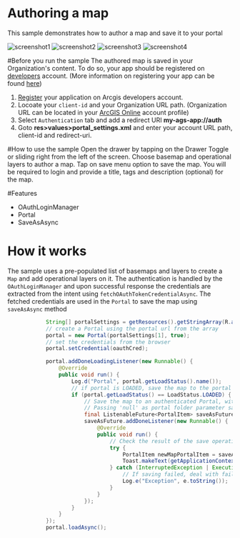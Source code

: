 # Authoring a map
This sample demonstrates how to author a map and save it to your portal

![screenshot1](https://cloud.githubusercontent.com/assets/12448081/16025921/69544758-317f-11e6-9417-de4d561064bf.png) ![screenshot2](https://cloud.githubusercontent.com/assets/12448081/16025943/89f2ff7c-317f-11e6-9063-82dd7139458e.png)
![screenshot3](https://cloud.githubusercontent.com/assets/12448081/16026079/93dbfaa6-3180-11e6-9a89-9e1513dff881.png) ![screenshot4](https://cloud.githubusercontent.com/assets/12448081/16026092/a463059a-3180-11e6-84a6-6814515f3287.png)


#Before you run the sample
The authored map is saved in your Organization's content. To do so, your app should be registered on [developers](https://developers.arcgis.com/) account. (More information on registering your app can be found [here](http://doc.arcgis.com/en/arcgis-online/share-maps/add-items.htm#REG_APP))

1. [Register](https://developers.arcgis.com/applications/#/new/) your application on Arcgis developers account.
2. Locoate your ```client-id``` and your Organization URL path. (Organization URL can be located in your [ArcGIS Online](https://www.arcgis.com/home/signin.html) account profile)
3. Select `Authentication` tab and add a redirect URI **my-ags-app://auth**
4. Goto **res>values>portal_settings.xml** and enter your account URL path, client-id and redirect-uri.

#How to use the sample
Open the drawer by tapping on the Drawer Toggle or sliding right from the left of the screen. Choose basemap and operational layers to author a map. Tap on save menu option to save the map. You will be required to login and provide a title, tags and description (optional) for the map.

#Features

* OAuthLoginManager
* Portal
* SaveAsAsync

# How it works

The sample uses a pre-populated list of basemaps and layers to create a ```Map``` and add operational layers on it. The authentication is handled by the ```OAuthLoginManager``` and upon successful response the credentials are extracted from the intent using ```fetchOAuthTokenCredentialAsync```. The fetched credentials are used in the ```Portal``` to save the map using ```saveAsAsync``` method

```java
            String[] portalSettings = getResources().getStringArray(R.array.portal);
            // create a Portal using the portal url from the array
            portal = new Portal(portalSettings[1], true);
            // set the credentials from the browser
            portal.setCredential(oauthCred);

            portal.addDoneLoadingListener(new Runnable() {
                @Override
                public void run() {
                    Log.d("Portal", portal.getLoadStatus().name());
                    // if portal is LOADED, save the map to the portal
                    if (portal.getLoadStatus() == LoadStatus.LOADED) {
                        // Save the map to an authenticated Portal, with specified title, tags, description, and thumbnail.
                        // Passing 'null' as portal folder parameter saves this to users root folder.
                        final ListenableFuture<PortalItem> saveAsFuture = MainActivity.mMap.saveAsAsync(portal, null, mTitle, mTagsList, mDescription, null);
                        saveAsFuture.addDoneListener(new Runnable() {
                            @Override
                            public void run() {
                                // Check the result of the save operation.
                                try {
                                    PortalItem newMapPortalItem = saveAsFuture.get();
                                    Toast.makeText(getApplicationContext(), getString(R.string.map_successful), Toast.LENGTH_SHORT).show();
                                } catch (InterruptedException | ExecutionException e) {
                                    // If saving failed, deal with failure depending on the cause...
                                    Log.e("Exception", e.toString());
                                }
                            }
                        });
                    }
                }
            });
            portal.loadAsync();
```
